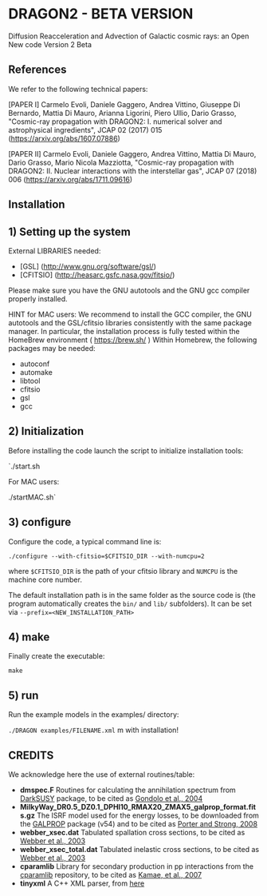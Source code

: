 # DRAGON2 - BETA VERSION
Diffusion Reacceleration and Advection of Galactic cosmic rays: an Open New code
Version 2 Beta


## References

We refer to the following technical papers:

[PAPER I] Carmelo Evoli, Daniele Gaggero, Andrea Vittino, Giuseppe Di Bernardo, Mattia Di Mauro, Arianna Ligorini, Piero Ullio, Dario Grasso, "Cosmic-ray propagation with DRAGON2: I. numerical solver and astrophysical ingredients", JCAP 02 (2017) 015 (https://arxiv.org/abs/1607.07886)

[PAPER II] Carmelo Evoli, Daniele Gaggero, Andrea Vittino, Mattia Di Mauro, Dario Grasso, Mario Nicola Mazziotta, "Cosmic-ray propagation with DRAGON2: II. Nuclear interactions with the interstellar gas", JCAP 07 (2018) 006  (https://arxiv.org/abs/1711.09616)


## Installation

## 1) Setting up the system

External LIBRARIES needed:  

- [GSL] (http://www.gnu.org/software/gsl/) 
- [CFITSIO] (http://heasarc.gsfc.nasa.gov/fitsio/) 

Please make sure you have the GNU autotools and the GNU gcc compiler properly installed.

HINT for MAC users:  We recommend to install the GCC compiler, the GNU autotools and the GSL/cfitsio libraries consistently with the same package manager. 
In particular, the installation process is fully tested within the HomeBrew environment ( https://brew.sh/ )
Within Homebrew, the following packages may be needed:
- autoconf
- automake
- libtool
- cfitsio
- gsl
- gcc

## 2) Initialization

Before installing the code launch the script to initialize installation tools:

`./start.sh

For MAC users:

./startMAC.sh`

## 3) configure

Configure the code, a typical command line is:

`./configure --with-cfitsio=$CFITSIO_DIR --with-numcpu=2`
 
where `$CFITSIO_DIR` is the path of your cfitsio library and `NUMCPU` is the machine core number.

The default installation path is in the same folder as the source code is (the program automatically creates the `bin/` and `lib/` subfolders). It can be set via `--prefix=<NEW_INSTALLATION_PATH>`

## 4) make 

Finally create the executable:

`make`

## 5) run

Run the example models in the examples/ directory:

`./DRAGON examples/FILENAME.xml` 
m with installation!

## CREDITS

We acknowledge here the use of external routines/table:
* **dmspec.F** Routines for calculating the annihilation spectrum from [DarkSUSY](http://www.darksusy.org) package, to be cited as [Gondolo et al., 2004](http://arxiv.org/abs/astro-ph/0406204)
* **MilkyWay_DR0.5_DZ0.1_DPHI10_RMAX20_ZMAX5_galprop_format.fits.gz** The ISRF model used for the energy losses, to be downloaded from the [GALPROP](http://galprop.stanford.edu) package (v54) and to be cited as [Porter and Strong, 2008](http://adsabs.harvard.edu/abs/2008AAS...212.1810P)
* **webber_xsec.dat** Tabulated spallation cross sections, to be cited as [Webber et al., 2003](http://adsabs.harvard.edu/abs/2003ApJS..144..153W)
* **webber_xsec_total.dat** Tabulated inelastic cross sections, to be cited as [Webber et al., 2003](http://adsabs.harvard.edu/abs/2003ApJS..144..153W)
* **cparamlib** Library for secondary production in pp interactions from the [cparamlib](https://github.com/niklask/cparamlib) repository, to be cited as [Kamae, et al., 2007](https://arxiv.org/abs/astro-ph/0605581)
* **tinyxml** A C++ XML parser, from [here](http://www.grinninglizard.com/tinyxml)